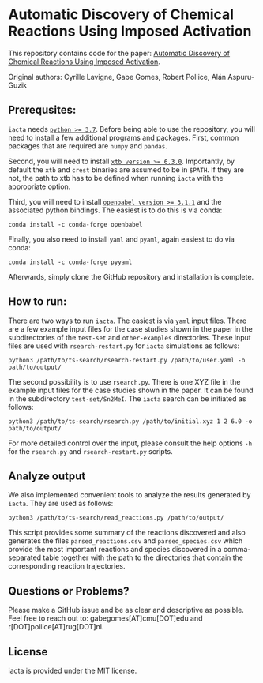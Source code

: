 # Automatic Discovery of Chemical Reactions Using Imposed Activation
This repository contains code for the paper: [Automatic Discovery of Chemical Reactions Using Imposed Activation](https://doi.org/10.26434/chemrxiv.13008500.v2). 

Original authors: Cyrille Lavigne, Gabe Gomes, Robert Pollice, Alán Aspuru-Guzik 


## Prerequsites: 

`iacta` needs [`python >= 3.7`](https://www.python.org/downloads/). Before being able to use the repository, you will need to install a few additional programs and packages. First, common packages that are required are `numpy` and `pandas`.

Second, you will need to install [`xtb version >= 6.3.0`](https://xtb-docs.readthedocs.io/en/latest/contents.html). Importantly, by default the `xtb` and `crest` binaries are assumed to be in `$PATH`. If they are not, the path to xtb has to be defined when running `iacta` with the appropriate option.

Third, you will need to install [`openbabel version >= 3.1.1`](https://open-babel.readthedocs.io/en/latest/Installation/install.html) and the associated python bindings. The easiest is to do this is via conda:

```
conda install -c conda-forge openbabel
```

Finally, you also need to install `yaml` and `pyaml`, again easiest to do via conda:

```
conda install -c conda-forge pyyaml
```

Afterwards, simply clone the GitHub repository and installation is complete.


## How to run: 

There are two ways to run `iacta`. The easiest is via `yaml` input files. There are a few example input files for the case studies shown in the paper in the subdirectories of the `test-set` and `other-examples` directories. These input files are used with `rsearch-restart.py` for `iacta` simulations as follows:

```
python3 /path/to/ts-search/rsearch-restart.py /path/to/user.yaml -o path/to/output/
```

The second possibility is to use `rsearch.py`. There is one XYZ file in the example input files for the case studies shown in the paper. It can be found in the subdirectory `test-set/Sn2MeI`. The `iacta` search can be initiated as follows:

```
python3 /path/to/ts-search/rsearch.py /path/to/initial.xyz 1 2 6.0 -o path/to/output/
```

For more detailed control over the input, please consult the help options `-h` for the `rsearch.py` and `rsearch-restart.py` scripts.


## Analyze output

We also implemented convenient tools to analyze the results generated by `iacta`. They are used as follows:

```
python3 /path/to/ts-search/read_reactions.py /path/to/output/
```

This script provides some summary of the reactions discovered and also generates the files `parsed_reactions.csv` and `parsed_species.csv` which provide the most important reactions and species discovered in a comma-separated table together with the path to the directories that contain the corresponding reaction trajectories.


## Questions or Problems?
Please make a GitHub issue and be as clear and descriptive as possible. Feel free to reach out to: gabegomes[AT]cmu[DOT]edu and r[DOT]pollice[AT]rug[DOT]nl.


## License

iacta is provided under the MIT license.

